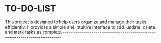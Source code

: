 # TO-DO-LIST
This project is designed to help users organize and manage their tasks efficiently. It provides a simple and intuitive interface to add, update, delete, and mark tasks as complete.-----------------------------------------------------------------------------
